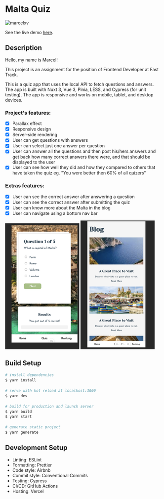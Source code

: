 # Malta Quiz

![marcelxv](https://github.com/marcelxv/malta-quiz/blob/master/public/img/repo-imgs/repo_001.png?raw=true)

See the live demo [here](https://malta-quiz.vercel.app/).

## Description

Hello, my name is Marcel!

This project is an assignment for the position of Frontend Developer at Fast Track.

This is a quiz app that uses the local API to fetch questions and answers. The app is built with Nuxt 3, Vue 3, Pinia, LESS, and Cypress (for unit testing). The app is responsive and works on mobile, tablet, and desktop devices.

### Project's features:
- [x] Parallax effect
- [x] Responsive design
- [x] Server-side rendering
- [x] User can get questions with answers
- [x] User can select just one answer per question
- [x] User can answer all the questions and then post his/hers answers and get back how many correct answers there were, and that should be displayed to the user
- [x] User can see how well they did and how they compared to others that have taken the quiz eg. "You were better then 60% of all quizers"

### Extras features:

- [x] User can see the correct answer after answering a question
- [x] User can see the correct answer after submitting the quiz
- [x] User can know more about the Malta in the blog
- [x] User can navigate using a bottom nav bar

<div style="display: flex, flex-direction: row">
<img src="https://github.com/marcelxv/malta-quiz/blob/master/public/img/repo-imgs/repo_002.png" width="240"/>
<img src="https://github.com/marcelxv/malta-quiz/blob/master/public/img/repo-imgs/repo_003.png" width="240"/>
</div>

## Build Setup

```bash
# install dependencies
$ yarn install

# serve with hot reload at localhost:3000
$ yarn dev

# build for production and launch server
$ yarn build
$ yarn start

# generate static project
$ yarn generate
```


## Development Setup

- Linting: ESLint
- Formatting: Prettier
- Code style: Airbnb
- Commit style: Conventional Commits
- Testing: Cypress
- CI/CD: GitHub Actions
- Hosting: Vercel
